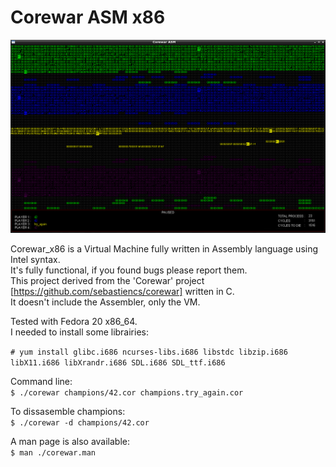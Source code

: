 Corewar ASM x86
=====

![Alt text](img/corewar.png?raw=true "Corewar ASM")

Corewar_x86 is a Virtual Machine fully written in Assembly language using Intel syntax.   
It's fully functional, if you found bugs please report them.   
This project derived from the 'Corewar' project [https://github.com/sebastiencs/corewar] written in C.   
It doesn't include the Assembler, only the VM.   

Tested with Fedora 20 x86_64.  
I needed to install some librairies:  

`# yum install glibc.i686 ncurses-libs.i686 libstdc libzip.i686 libX11.i686 libXrandr.i686 SDL.i686 SDL_ttf.i686`
  
Command line:   
`$ ./corewar champions/42.cor champions.try_again.cor`  
  
To dissasemble champions:   
`$ ./corewar -d champions/42.cor`

A man page is also available:   
`$ man ./corewar.man  `
